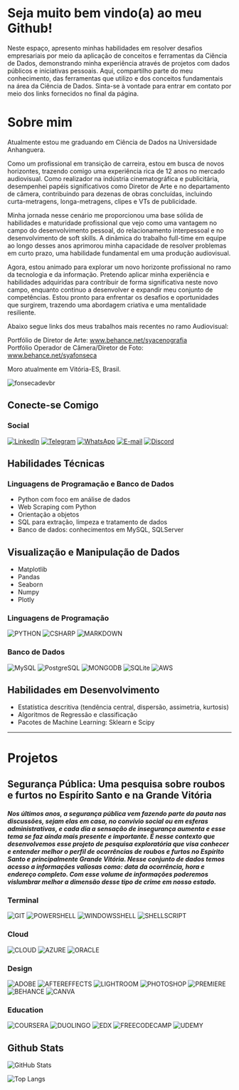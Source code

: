 


# Seja muito bem vindo(a) ao meu Github!
Neste espaço, apresento minhas habilidades em resolver desafios empresariais por meio da aplicação de conceitos e ferramentas da Ciência de Dados, demonstrando minha experiência através de projetos com dados públicos e iniciativas pessoais. Aqui, compartilho parte do meu conhecimento, das ferramentas que utilizo e dos conceitos fundamentais na área da Ciência de Dados. Sinta-se à vontade para entrar em contato por meio dos links fornecidos no final da página.

# Sobre mim
Atualmente estou me graduando em Ciência de Dados na Universidade Anhanguera.

Como um profissional em transição de carreira, estou em busca de novos horizontes, trazendo comigo uma experiência rica de 12 anos no mercado audiovisual. Como realizador na indústria cinematográfica e publicitária, desempenhei papéis significativos como Diretor de Arte e no departamento de câmera, contribuindo para dezenas de obras concluídas, incluindo curta-metragens, longa-metragens, clipes e VTs de publicidade.

Minha jornada nesse cenário me proporcionou uma base sólida de habilidades e maturidade profissional que vejo como uma vantagem no campo do desenvolvimento pessoal, do relacionamento interpessoal e no desenvolvimento de soft skills. A dinâmica do trabalho full-time em equipe ao longo desses anos aprimorou minha capacidade de resolver problemas em curto prazo, uma habilidade fundamental em uma produção audiovisual.

Agora, estou animado para explorar um novo horizonte profissional no ramo da tecnologia e da informação. Pretendo aplicar minha experiência e habilidades adquiridas para contribuir de forma significativa neste novo campo, enquanto continuo a desenvolver e expandir meu conjunto de competências. Estou pronto para enfrentar os desafios e oportunidades que surgirem, trazendo uma abordagem criativa e uma mentalidade resiliente.

Abaixo segue links dos meus trabalhos mais recentes no ramo Audiovisual:

Portfólio de Diretor de Arte: www.behance.net/syacenografia  
Portfólio Operador de Câmera/Diretor de Foto: www.behance.net/syafonseca

Moro atualmente em Vitória-ES, Brasil.


<p align="left"> <img src="https://komarev.com/ghpvc/?username=fonsecadevbr&label=Profile%20views&color=0e75b6&style=flat" alt="fonsecadevbr" /> </p>

## Conecte-se Comigo
### Social
[![LinkedIn](https://img.shields.io/badge/LinkedIn-000?style=for-the-badge&logo=linkedin&logoColor=0E76A8)](https://www.linkedin.com/in/syafonseca/)  [![Telegram](https://img.shields.io/badge/Telegram-000?style=for-the-badge&logo=telegram&logoColor=2CA5E0)](https://t.me/syafonseca) [![WhatsApp](https://img.shields.io/badge/WhatsApp-25D366?style=for-the-badge&logo=whatsapp&logoColor=white)](https://wa.me/55+27+995239355) [![E-mail](https://img.shields.io/badge/-Email-000?style=for-the-badge&logo=microsoft-outlook&logoColor=007BFF)](mailto:syafonseca@gmail.com) [![Discord](https://img.shields.io/badge/Discord-000?style=for-the-badge&logo=discord)](https://https://discord.com/channels/@sya.fonseca/)

## Habilidades Técnicas
### Linguagens de Programação e Banco de Dados

* Python com foco em análise de dados
* Web Scraping com Python
* Orientação a objetos
* SQL para extração, limpeza e tratamento de dados
* Banco de dados: conhecimentos em MySQL, SQLServer

## Visualização e Manipulação de Dados

* Matplotlib
* Pandas
* Seaborn
* Numpy
* Plotly

### Linguagens de Programação
![PYTHON](https://img.shields.io/badge/Python-14354C?style=for-the-badge&logo=python&logoColor=white) ![CSHARP](https://img.shields.io/badge/C%23-239120?style=for-the-badge&logo=c-sharp&logoColor=white) ![MARKDOWN](https://img.shields.io/badge/Markdown-000000?style=for-the-badge&logo=markdown&logoColor=white)  

### Banco de Dados
![MySQL](https://img.shields.io/badge/MySQL-00000F?style=for-the-badge&logo=mysql&logoColor=white) ![PostgreSQL](https://img.shields.io/badge/PostgreSQL-316192?style=for-the-badge&logo=postgresql&logoColor=white) ![MONGODB](https://img.shields.io/badge/MongoDB-4EA94B?style=for-the-badge&logo=mongodb&logoColor=white) ![SQLite](https://img.shields.io/badge/SQLite-07405E?style=for-the-badge&logo=sqlite&logoColor=white) ![AWS](https://img.shields.io/badge/Amazon_AWS-232F3E?style=for-the-badge&logo=amazon-aws&logoColor=white)

## Habilidades em Desenvolvimento

* Estatística descritiva (tendência central, dispersão, assimetria, kurtosis)
* Algoritmos de Regressão e classificação
* Pacotes de Machine Learning: Sklearn e Scipy

---

# Projetos

## Segurança Pública: Uma pesquisa sobre roubos e furtos no Espírito Santo e na Grande Vitória

##### Nos últimos anos, a segurança pública vem fazendo parte da pauta nas discussões, sejam elas em casa, no convívio social ou em esferas administrativas, e cada dia a sensação de insegurança aumenta e esse tema se faz ainda mais presente e importante. É nesse contexto que desenvolvemos esse projeto de pesquisa exploratória que visa conhecer e entender melhor o perfil de ocorrências de roubos e furtos no Espírito Santo e principalmente Grande Vitória. Nesse conjunto de dados temos acesso a informações valiosas como: data da ocorrência, hora e endereço completo. Com esse volume de informações poderemos vislumbrar melhor a dimensão desse tipo de crime em nosso estado.

### Terminal
![GIT](https://img.shields.io/badge/GIT-E44C30?style=for-the-badge&logo=git&logoColor=white) ![POWERSHELL](https://img.shields.io/badge/powershell-5391FE?style=for-the-badge&logo=powershell&logoColor=white) ![WINDOWSSHELL](https://img.shields.io/badge/windows%20terminal-4D4D4D?style=for-the-badge&logo=windows%20terminal&logoColor=white) ![SHELLSCRIPT](https://img.shields.io/badge/Shell_Script-121011?style=for-the-badge&logo=gnu-bash&logoColor=white)

### Cloud
![CLOUD](https://img.shields.io/badge/Google_Cloud-4285F4?style=for-the-badge&logo=google-cloud&logoColor=white) ![AZURE](https://img.shields.io/badge/Microsoft_Azure-0089D6?style=for-the-badge&logo=microsoft-azure&logoColor=white) ![ORACLE](	https://img.shields.io/badge/Oracle-F80000?style=for-the-badge&logo=oracle&logoColor=black)

### Design
![ADOBE](https://img.shields.io/badge/Adobe%20Creative%20Cloud-DA1F26?style=for-the-badge&logo=Adobe%20Creative%20Cloud&logoColor=white) ![AFTEREFFECTS](https://img.shields.io/badge/Adobe%20after%20affects-CF96FD?style=for-the-badge&logo=Adobe%20after%20effects&logoColor=393665) ![LIGHTROOM](https://img.shields.io/badge/Adobe%20Lightroom-31A8FF?style=for-the-badge&logo=Adobe%20Lightroom&logoColor=white) ![PHOTOSHOP](https://img.shields.io/badge/Adobe%20Photoshop-31A8FF?style=for-the-badge&logo=Adobe%20Photoshop&logoColor=black) ![PREMIERE](https://img.shields.io/badge/Adobe%20Premiere%20Pro-9999FF?style=for-the-badge&logo=Adobe%20Premiere%20Pro&logoColor=white) ![BEHANCE](https://img.shields.io/badge/Behance-0054F7?style=for-the-badge&logo=behance&logoColor=white) ![CANVA](https://img.shields.io/badge/Canva-%2300C4CC.svg?&style=for-the-badge&logo=Canva&logoColor=white) 

### Education

![COURSERA](https://img.shields.io/badge/Coursera-0056D2?style=for-the-badge&logo=Coursera&logoColor=white) ![DUOLINGO](	https://img.shields.io/badge/Duolingo-58CC02?style=for-the-badge&logo=Duolingo&logoColor=white) ![EDX](https://img.shields.io/badge/Edx-193A3E?style=for-the-badge&logo=edx&logoColor=white) ![FREECODECAMP](https://img.shields.io/badge/freecodecamp-27273D?style=for-the-badge&logo=freecodecamp&logoColor=white) ![UDEMY](https://img.shields.io/badge/Udemy-EC5252?style=for-the-badge&logo=Udemy&logoColor=white)


## Github Stats
![GitHub Stats](https://github-readme-stats.vercel.app/api?username=fonsecadevbr&theme=transparent&bg_color=4999&border_color=30A3DC&show_icons=true&icon_color=19A3DC&title_color=f8f3e1&text_color=f8f3e1)

![Top Langs](https://github-readme-stats-git-masterrstaa-rickstaa.vercel.app/api/top-langs/?username=fonsecadevbr&bg_color=4999&border_color=30A3DC&title_color=f8f3e1&text_color=FFF)





